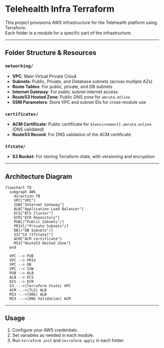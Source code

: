 # Telehealth Infra Terraform

This project provisions AWS infrastructure for the Telehealth platform using Terraform.  
Each folder is a module for a specific part of the infrastructure.

---

## Folder Structure & Resources

### `networking/`
- **VPC**: Main Virtual Private Cloud
- **Subnets**: Public, Private, and Database subnets (across multiple AZs)
- **Route Tables**: For public, private, and DB subnets
- **Internet Gateway**: For public subnet internet access
- **Route53 Hosted Zone**: Public DNS zone for `amruta.online`
- **SSM Parameters**: Store VPC and subnet IDs for cross-module use

### `certificates/`
- **ACM Certificate**: Public certificate for `${environment}.amruta.online` (DNS validated)
- **Route53 Record**: For DNS validation of the ACM certificate

### `tfstate/`
- **S3 Bucket**: For storing Terraform state, with versioning and encryption

---

## Architecture Diagram

```mermaid
flowchart TD
  subgraph AWS
    direction TB
    VPC["VPC"]
    IGW["Internet Gateway"]
    ALB["Application Load Balancer"]
    ECS["ECS Cluster"]
    ECR["ECR Repository"]
    PUB[/"Public Subnets"/]
    PRIV[/"Private Subnets"/]
    DB[/"DB Subnets"/]
    S3["S3 (tfstate)"]
    ACM["ACM Certificate"]
    R53["Route53 Hosted Zone"]
  end

  VPC --> PUB
  VPC --> PRIV
  VPC --> DB
  VPC --> IGW
  PUB --> ALB
  ALB --> ECS
  ECS --> ECR
  S3 -.->|Terraform State| VPC
  ACM -.->|TLS| ALB
  R53 -.->|DNS| ALB
  R53 -.->|DNS Validation| ACM
```

---

## Usage

1. Configure your AWS credentials.
2. Set variables as needed in each module.
3. Run `terraform init` and `terraform apply` in each folder.

